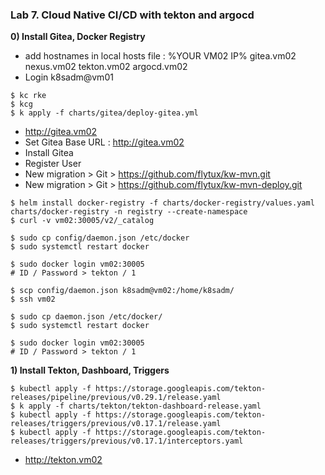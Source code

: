 ### Lab 7. Cloud Native CI/CD with tekton and argocd

**0) Install Gitea, Docker Registry**

- add hostnames in local hosts file : 
  %YOUR VM02 IP% gitea.vm02 nexus.vm02 tekton.vm02 argocd.vm02
- Login k8sadm@vm01

~~~
$ kc rke
$ kcg
$ k apply -f charts/gitea/deploy-gitea.yml
~~~

- http://gitea.vm02
- Set Gitea Base URL : http://gitea.vm02
- Install Gitea
- Register User
- New migration > Git > https://github.com/flytux/kw-mvn.git
- New migration > Git > https://github.com/flytux/kw-mvn-deploy.git

~~~
$ helm install docker-registry -f charts/docker-registry/values.yaml charts/docker-registry -n registry --create-namespace
$ curl -v vm02:30005/v2/_catalog

$ sudo cp config/daemon.json /etc/docker
$ sudo systemctl restart docker

$ sudo docker login vm02:30005
# ID / Password > tekton / 1 

$ scp config/daemon.json k8sadm@vm02:/home/k8sadm/
$ ssh vm02

$ sudo cp daemon.json /etc/docker/
$ sudo systemctl restart docker

$ sudo docker login vm02:30005
# ID / Password > tekton / 1 
~~~

**1) Install Tekton, Dashboard, Triggers**

~~~
$ kubectl apply -f https://storage.googleapis.com/tekton-releases/pipeline/previous/v0.29.1/release.yaml
$ k apply -f charts/tekton/tekton-dashboard-release.yaml
$ kubectl apply -f https://storage.googleapis.com/tekton-releases/triggers/previous/v0.17.1/release.yaml
$ kubectl apply -f https://storage.googleapis.com/tekton-releases/triggers/previous/v0.17.1/interceptors.yaml
~~~
- http://tekton.vm02



